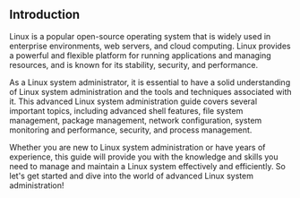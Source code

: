 ## Introduction

Linux is a popular open-source operating system that is widely used in enterprise environments, web servers, and cloud computing. Linux provides a powerful and flexible platform for running applications and managing resources, and is known for its stability, security, and performance.

As a Linux system administrator, it is essential to have a solid understanding of Linux system administration and the tools and techniques associated with it. This advanced Linux system administration guide covers several important topics, including advanced shell features, file system management, package management, network configuration, system monitoring and performance, security, and process management.

Whether you are new to Linux system administration or have years of experience, this guide will provide you with the knowledge and skills you need to manage and maintain a Linux system effectively and efficiently. So let's get started and dive into the world of advanced Linux system administration!